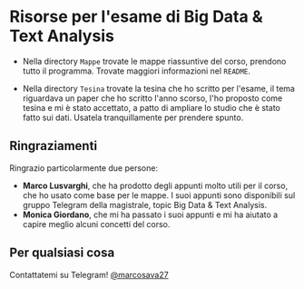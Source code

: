 # Risorse per l'esame di Big Data & Text Analysis

* Nella directory `Mappe` trovate le mappe riassuntive del corso, prendono tutto il programma. Trovate maggiori informazioni nel `README`.

* Nella directory `Tesina` trovate la tesina che ho scritto per l'esame, il tema riguardava un paper che ho scritto l'anno scorso, l'ho proposto come tesina e mi è stato accettato, a patto di ampliare lo studio che è stato fatto sui dati. Usatela tranquillamente per prendere spunto.

## Ringraziamenti
Ringrazio particolarmente due persone:
- **Marco Lusvarghi**, che ha prodotto degli appunti molto utili per il corso, che ho usato come base per le mappe. I suoi appunti sono disponibili sul gruppo Telegram della magistrale, topic Big Data & Text Analysis.
- **Monica Giordano**, che mi ha passato i suoi appunti e mi ha aiutato a capire meglio alcuni concetti del corso.

## Per qualsiasi cosa
Contattatemi su Telegram! [@marcosava27](https://t.me/marcosava27)


